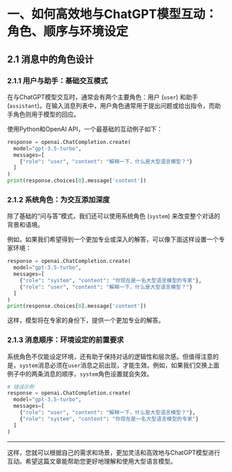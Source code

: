 

# 一、如何高效地与ChatGPT模型互动：角色、顺序与环境设定

## 2.1 消息中的角色设计

### 2.1.1 用户与助手：基础交互模式
在与ChatGPT模型交互时，通常会有两个主要角色：用户 (`user`) 和助手 (`assistant`)。在输入消息列表中，用户角色通常用于提出问题或给出指令，而助手角色则用于模型的回应。

使用Python和OpenAI API，一个最基础的互动例子如下：

```python
response = openai.ChatCompletion.create(
  model="gpt-3.5-turbo",
  messages=[
    {"role": "user", "content": "解释一下，什么是大型语言模型？"}
  ]
)
print(response.choices[0].message['content'])
```

### 2.1.2 系统角色：为交互添加深度
除了基础的“问与答”模式，我们还可以使用系统角色 (`system`) 来改变整个对话的背景和语境。

例如，如果我们希望得到一个更加专业或深入的解答，可以像下面这样设置一个专家环境：

```python
response = openai.ChatCompletion.create(
  model="gpt-3.5-turbo",
  messages=[
    {"role": "system", "content": "你现在是一名大型语言模型的专家"},
    {"role": "user", "content": "解释一下，什么是大型语言模型？"}
  ]
)
print(response.choices[0].message['content'])
```

这样，模型将在专家的身份下，提供一个更加专业的解答。

### 2.1.3 消息顺序：环境设定的前置要求
系统角色不仅能设定环境，还有助于保持对话的逻辑性和层次感。但值得注意的是，`system`消息必须在`user`消息之前出现，才能生效。例如，如果我们交换上面例子中的两条消息的顺序，`system`角色设置就会失效。

```python
# 错误示例
response = openai.ChatCompletion.create(
  model="gpt-3.5-turbo",
  messages=[
    {"role": "user", "content": "解释一下，什么是大型语言模型？"},
    {"role": "system", "content": "你现在是一名大型语言模型的专家"}
  ]
)
```

---

这样，您就可以根据自己的需求和场景，更加灵活和高效地与ChatGPT模型进行互动。希望这篇文章能帮助您更好地理解和使用大型语言模型。

